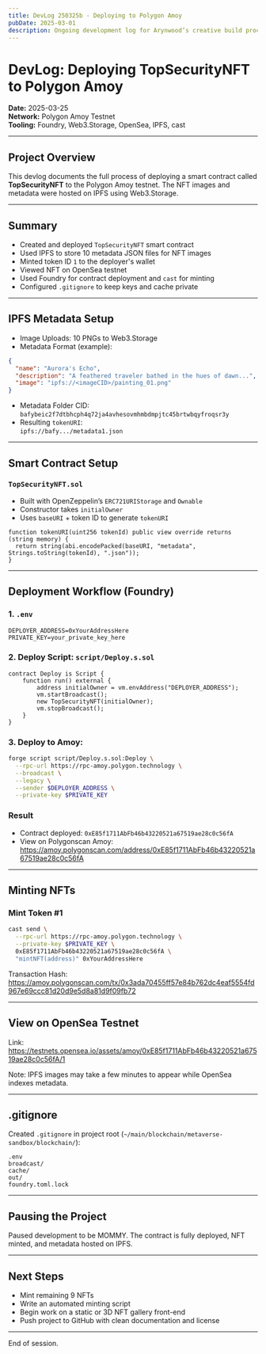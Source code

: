 ```yaml
---
title: DevLog 250325b - Deploying to Polygon Amoy
pubDate: 2025-03-01
description: Ongoing development log for Arynwood’s creative build process.
---
```

# DevLog: Deploying TopSecurityNFT to Polygon Amoy

**Date:** 2025-03-25  
**Network:** Polygon Amoy Testnet  
**Tooling:** Foundry, Web3.Storage, OpenSea, IPFS, cast

---

## Project Overview

This devlog documents the full process of deploying a smart contract called **TopSecurityNFT** to the Polygon Amoy testnet. The NFT images and metadata were hosted on IPFS using Web3.Storage.

---

## Summary

- Created and deployed `TopSecurityNFT` smart contract
- Used IPFS to store 10 metadata JSON files for NFT images
- Minted token ID `1` to the deployer's wallet
- Viewed NFT on OpenSea testnet
- Used Foundry for contract deployment and `cast` for minting
- Configured `.gitignore` to keep keys and cache private

---

## IPFS Metadata Setup

- Image Uploads: 10 PNGs to Web3.Storage
- Metadata Format (example):

```json
{
  "name": "Aurora's Echo",
  "description": "A feathered traveler bathed in the hues of dawn...",
  "image": "ipfs://<imageCID>/painting_01.png"
}
```

- Metadata Folder CID: `bafybeic2f7dtbhcph4q72ja4avhesovmhmbdmpjtc45brtwbqyfroqsr3y`
- Resulting `tokenURI`:  
  `ipfs://bafy.../metadata1.json`

---

## Smart Contract Setup

### `TopSecurityNFT.sol`

- Built with OpenZeppelin’s `ERC721URIStorage` and `Ownable`
- Constructor takes `initialOwner`
- Uses `baseURI` + token ID to generate `tokenURI`

```solidity
function tokenURI(uint256 tokenId) public view override returns (string memory) {
  return string(abi.encodePacked(baseURI, "metadata", Strings.toString(tokenId), ".json"));
}
```

---

## Deployment Workflow (Foundry)

### 1. `.env`

```env
DEPLOYER_ADDRESS=0xYourAddressHere
PRIVATE_KEY=your_private_key_here
```

### 2. Deploy Script: `script/Deploy.s.sol`

```solidity
contract Deploy is Script {
    function run() external {
        address initialOwner = vm.envAddress("DEPLOYER_ADDRESS");
        vm.startBroadcast();
        new TopSecurityNFT(initialOwner);
        vm.stopBroadcast();
    }
}
```

### 3. Deploy to Amoy:

```bash
forge script script/Deploy.s.sol:Deploy \
  --rpc-url https://rpc-amoy.polygon.technology \
  --broadcast \
  --legacy \
  --sender $DEPLOYER_ADDRESS \
  --private-key $PRIVATE_KEY
```

### Result

- Contract deployed: `0xE85f1711AbFb46b43220521a67519ae28c0c56fA`
- View on Polygonscan Amoy:  
  https://amoy.polygonscan.com/address/0xE85f1711AbFb46b43220521a67519ae28c0c56fA

---

## Minting NFTs

### Mint Token #1

```bash
cast send \
  --rpc-url https://rpc-amoy.polygon.technology \
  --private-key $PRIVATE_KEY \
  0xE85f1711AbFb46b43220521a67519ae28c0c56fA \
  "mintNFT(address)" 0xYourAddressHere
```

Transaction Hash:  
https://amoy.polygonscan.com/tx/0x3ada70455ff57e84b762dc4eaf5554fd967e69ccc81d20d9e5d8a81d9f09fb72

---

## View on OpenSea Testnet

Link:  
https://testnets.opensea.io/assets/amoy/0xE85f1711AbFb46b43220521a67519ae28c0c56fA/1

Note: IPFS images may take a few minutes to appear while OpenSea indexes metadata.

---

## .gitignore

Created `.gitignore` in project root (`~/main/blockchain/metaverse-sandbox/blockchain/`):

```gitignore
.env
broadcast/
cache/
out/
foundry.toml.lock
```

---

## Pausing the Project

Paused development to be MOMMY. The contract is fully deployed, NFT minted, and metadata hosted on IPFS.

---

## Next Steps

- Mint remaining 9 NFTs
- Write an automated minting script
- Begin work on a static or 3D NFT gallery front-end
- Push project to GitHub with clean documentation and license

---

End of session.
